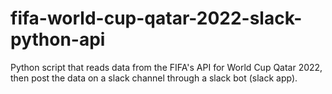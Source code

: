 # fifa-world-cup-qatar-2022-slack-python-api
 Python script that reads data from the FIFA's API for World Cup Qatar 2022, then post the data on a slack channel through a slack bot (slack app).
